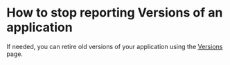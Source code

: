 # How to stop reporting Versions of an application

If needed, you can retire old versions of your application using the [Versions](https://app.bugsplat.com/v2/versions) page.


